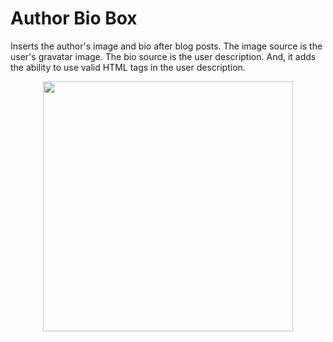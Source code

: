 # Author Bio Box
Inserts the author's image and bio after blog posts. The image source is the user's gravatar image. The bio source is the user description. And, it adds the ability to use valid HTML tags in the user description.

<p align="center"><img src="http://714web.com/wp-content/uploads/2018/07/sofw-author-bio.png" width="400" /></p>